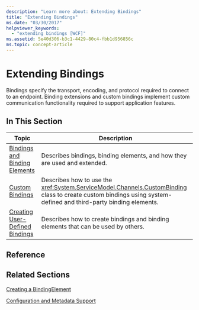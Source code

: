 ```yaml
---
description: "Learn more about: Extending Bindings"
title: "Extending Bindings"
ms.date: "03/30/2017"
helpviewer_keywords: 
  - "extending bindings [WCF]"
ms.assetid: 5e40d306-b3c1-4429-80c4-fbb1d956856c
ms.topic: concept-article
---
```

# Extending Bindings

Bindings specify the transport, encoding, and protocol required to connect to an endpoint. Binding extensions and custom bindings implement custom communication functionality required to support application features.  
  
## In This Section  
  
|Topic|Description|  
|-----------|-----------------|  
|[Bindings and Binding Elements](bindings-and-binding-elements.md)|Describes bindings, binding elements, and how they are used and extended.|  
|[Custom Bindings](custom-bindings.md)|Describes how to use the <xref:System.ServiceModel.Channels.CustomBinding> class to create custom bindings using system-defined and third-party binding elements.|  
|[Creating User-Defined Bindings](creating-user-defined-bindings.md)|Describes how to create bindings and binding elements that can be used by others.|  
  
## Reference  
  
## Related Sections  

 [Creating a BindingElement](creating-a-bindingelement.md)  
  
 [Configuration and Metadata Support](configuration-and-metadata-support.md)
